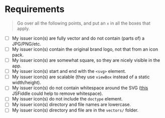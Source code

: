 # Requirements

> Go over all the following points, and put an `x` in all the boxes that apply.

- [ ] My issuer icon(s) are fully vector and do not contain (parts of) a JPG/PNG/etc.
- [ ] My issuer icon(s) contain the original brand logo, not that from an icon pack.
- [ ] My issuer icon(s) are somewhat square, so they are nicely visible in the app.
- [ ] My issuer icon(s) start and end with the `<svg>` element.
- [ ] My issuer icon(s) are scalable (they use `viewBox` instead of a static width/height).
- [ ] My issuer icon(s) do not contain whitespace around the SVG ([this](https://jsfiddle.net/u9x423ph/2/) JSFiddle could help to remove whitespace).
- [ ] My issuer icon(s) do not include the `doctype` element.
- [ ] My issuer icon(s) directory and file names are lowercase.
- [ ] My issuer icon(s) directory and file are in the `vectors/` folder.
